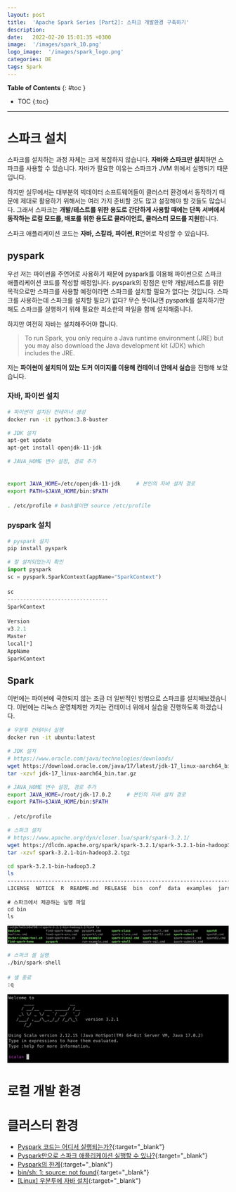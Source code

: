 ```yaml
---
layout: post
title:  'Apache Spark Series [Part2]: 스파크 개발환경 구축하기'
description: 
date:   2022-02-20 15:01:35 +0300
image:  '/images/spark_10.png'
logo_image:  '/images/spark_logo.png'
categories: DE
tags: Spark
---
```

**Table of Contents**
{: #toc }
*  TOC
{:toc}

---

# 스파크 설치
스파크를 설치하는 과정 자체는 크게 복잡하지 않습니다. **자바와 스파크만 설치**하면 스파크를 사용할 수 있습니다. 자바가 필요한 이유는 스파크가 JVM 위에서 실행되기 때문입니다.  

하지만 실무에서는 대부분의 빅데이터 소프트웨어들이 클러스터 환경에서 동작하기 때문에 제대로 활용하기 위해서는 여러 가지 준비할 것도 많고 설정해야 할 것들도 많습니다. 그래서 스파크는 **개발/테스트를 위한 용도로 간단하게 사용할 때에는 단독 서버에서 동작하는 로컬 모드를, 배포를 위한 용도로 클라이언트, 클러스터 모드를 지원**합니다.  

스파크 애플리케이션 코드는 **자바, 스칼라, 파이썬, R**언어로 작성할 수 있습니다.  

## pyspark
우선 저는 파이썬을 주언어로 사용하기 때문에 pyspark를 이용해 파이썬으로 스파크 애플리케이션 코드를 작성할 예정입니다. pyspark의 장점은 만약 개발/테스트를 위한 목적으로만 스파크를 사용할 예정이라면 스파크를 설치할 필요가 없다는 것입니다. 스파크를 사용하는데 스파크를 설치할 필요가 없다? 무슨 뜻이냐면 pyspark를 설치하기만 해도 스파크를 실행하기 위해 필요한 최소한의 파일을 함께 설치해줍니다.  

하지만 여전히 자바는 설치해주어야 합니다.  

> To run Spark, you only require a Java runtime environment (JRE) but you may also download the Java development kit (JDK) which includes the JRE.  

저는 **파이썬이 설치되어 있는 도커 이미지를 이용해 컨테이너 안에서 실습**을 진행해 보았습니다.  


### 자바, 파이썬 설치
```sh
# 파이썬이 설치된 컨테이너 생성
docker run -it python:3.8-buster
```

```sh
# JDK 설치
apt-get update
apt-get install openjdk-11-jdk
```

```sh
# JAVA_HOME 변수 설정, 경로 추가


export JAVA_HOME=/etc/openjdk-11-jdk     # 본인의 자바 설치 경로
export PATH=$JAVA_HOME/bin:$PATH

. /etc/profile # bash쉘이면 source /etc/profile
```
### pyspark 설치
```sh
# pyspark 설치
pip install pyspark
```

```py
# 잘 설치되었는지 확인
import pyspark
sc = pyspark.SparkContext(appName="SparkContext")

sc
--------------------------------
SparkContext

Version
v3.2.1
Master
local[*]
AppName
SparkContext
```  

## Spark
이번에는 파이썬에 국한되지 않는 조금 더 일반적인 방법으로 스파크를 설치해보겠습니다. 이번에는 리눅스 운영체제만 가지는 컨테이너 위에서 실습을 진행하도록 하겠습니다.  

```sh
# 우분투 컨테이너 실행
docker run -it ubuntu:latest
```

```sh
# JDK 설치
# https://www.oracle.com/java/technologies/downloads/
wget https://download.oracle.com/java/17/latest/jdk-17_linux-aarch64_bin.tar.gz
tar -xzvf jdk-17_linux-aarch64_bin.tar.gz
```

```sh
# JAVA_HOME 변수 설정, 경로 추가
export JAVA_HOME=/root/jdk-17.0.2     # 본인의 자바 설치 경로
export PATH=$JAVA_HOME/bin:$PATH

. /etc/profile
```

```sh
# 스파크 설치
# https://www.apache.org/dyn/closer.lua/spark/spark-3.2.1/
wget https://dlcdn.apache.org/spark/spark-3.2.1/spark-3.2.1-bin-hadoop3.2.tgz
tar -xzvf spark-3.2.1-bin-hadoop3.2.tgz
```

```sh
cd spark-3.2.1-bin-hadoop3.2
ls
--------------------------------------------------------------------------------------------------------------
LICENSE  NOTICE  R  README.md  RELEASE  bin  conf  data  examples  jars  kubernetes  licenses  python  sbin  yarn
```

```
# 스파크에서 제공하는 실행 파일
cd bin
ls
```

![](../images/../../images/spark_9.png) 

```sh
# 스파크 셸 실행
./bin/spark-shell

# 셸 종료
:q
```  

![](../images/../../images/spark_8.png)  

# 로컬 개발 환경

# 클러스터 환경

- [Pyspark 코드는 어디서 실행되는가?](https://stackoverflow.com/questions/61816236/does-pyspark-code-run-in-jvm-or-python-subprocess){:target="_blank"}  
- [Pyspark만으로 스파크 애플리케이션 실행할 수 있나?](https://stackoverflow.com/questions/51728177/can-pyspark-work-without-spark){:target="_blank"}
- [Pyspark의 한계](https://stackoverflow.com/questions/58479357/pyspark-from-spark-installation-vs-pyspark-python-package){:target="_blank"}
- [bin/sh: 1: source: not found](https://askubuntu.com/questions/1363992/bin-sh-1-source-not-found){:target="_blank"}
- [[Linux] 우분투에 자바 설치](https://unit-15.tistory.com/114?category=521121#recentComments){:target="_blank"}